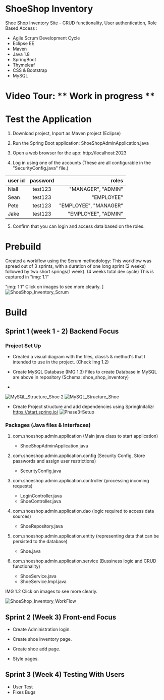 # ShoeShop Inventory 

Shoe Shop Inventory Site - CRUD functionality, User authentication, Role Based Access :
- Agile Scrum Development Cycle
- Eclipse EE
-	Maven
-	Java 1.8
- SpringBoot
-	Thymeleaf
-	CSS & Bootstrap
-	MySQL


# Video Tour:  ** Work in progress ** 

# Test the Application
1. Download project, Inport as Maven project (Eclipse)

2. Run the Spring Boot application: ShoeShopAdminApplication.java

3. Open a web browser for the app: http://localhost:2023

4. Log in using one of the accounts (These are all configurable in the "SecurityConfig.java" file.)


| user id       | password      |   roles               |
| ------------- |:-------------:| ---------------------:|
| Niall         | test123       | "MANAGER", "ADMIN"    |
| Sean          | test123       | "EMPLOYEE"            |
|  Pete         | test123       | "EMPLOYEE", "MANAGER" |
| Jake          | test123       | "EMPLOYEE", "ADMIN"   |

5. Confirm that you can login and access data based on the roles.


# Prebuild  
Created a workflow using the Scrum methodology: This workflow was spread out of 3 sprints, with a duration of one long sprint (2 weeks) followed by two short springs(1 week). (4 weeks total dev cycle)
This is captured in "img: 1.1"

"img: 1.1" Click on images to see more clearly. 
]![ShoeShop_Inventory_Scrum](https://user-images.githubusercontent.com/62908390/110228564-00a72100-7eb7-11eb-9908-0de660cfcb0e.JPG)


# Build
## Sprint 1 (week 1 - 2) Backend Focus
### Project Set Up 
 - Created a visual diagram with the files, class’s & method's that I intended to use in the project. (Check Img 1.2)

 - Create MySQL Database (IMG 1.3) Files to create Database in MySQL are above in repository (Schema: shoe_shop_inventory)
 - 
![MySQL_Structure_Shoe 2](https://user-images.githubusercontent.com/62908390/110228559-fd139a00-7eb6-11eb-9b0e-143dfaacfd0e.JPG)
![MySQL_Structure_Shoe](https://user-images.githubusercontent.com/62908390/110228563-fedd5d80-7eb6-11eb-98a7-9bbc7b08862c.JPG)

 - Create Project structure and add dependencies using SpringInitalizr https://start.spring.io/ 
![Phase3-Setup](https://user-images.githubusercontent.com/62908390/110228692-f6d1ed80-7eb7-11eb-9998-23e39739c9ad.JPG)

### Packages (Java files & Interfaces) ###

1.  com.shoeshop.admin.application (Main java class to start application)
       -  ShoeShopAdminApplication.java
        
2.	com.shoeshop.admin.application.config (Security Config, Store passwords and assign user restrictions) 
       -	SecurityConfig.java
3.	com.shoeshop.admin.application.controller (processing incoming requests) 
       -	LoginController.java
       -  ShoeController.java

4.	com.shoeshop.admin.application.dao (logic required to access data sources)
       -	ShoeRepository.java 
       
5.	com.shoeshop.admin.application.entity (representing data that can be persisted to the database)
       -	Shoe.java 
       
6.	com.shoeshop.admin.application.service  (Bussiness logic and CRUD functionality) 
       -	ShoeService.java 
       -  ShoeService.lmpl.java

         




IMG 1.2 Click on images to see more clearly. 

![ShoeShop_Inventory_WorkFlow](https://user-images.githubusercontent.com/62908390/110228566-0270e480-7eb7-11eb-962a-ab0e7cb10a26.jpg)


## Sprint 2 (Week 3) Front-end Focus


      
-	Create Administration login.

- Create shoe inventory page.
 
-	Create shoe add page.

- Style pages.
  



## Sprint 3 (Week 4) Testing With Users

- User Test
- Fixes Bugs
